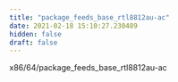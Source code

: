 ```yaml
---
title: "package_feeds_base_rtl8812au-ac"
date: 2021-02-18 15:10:27.230489
hidden: false
draft: false
---
```


x86/64/package_feeds_base_rtl8812au-ac

